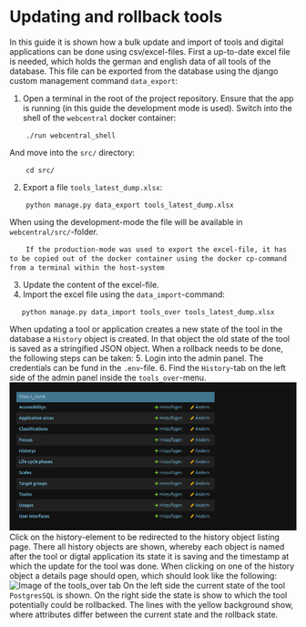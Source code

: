 # Updating and rollback tools
In this guide it is shown how a bulk update and import of tools and digital applications can be done using csv/excel-files. First a up-to-date excel file is needed, which holds the german and english data of all tools of the database. This file can be exported from the database using the django custom management command `data_export`:

1. Open a terminal in the root of the project repository. Ensure that the app is running (in this guide the development mode is used). Switch into the shell of the `webcentral` docker container: 
```
    ./run webcentral_shell
```
And move into the `src/` directory:
```
    cd src/
```
2. Export a file `tools_latest_dump.xlsx`:
```
    python manage.py data_export tools_latest_dump.xlsx
```
When using the development-mode the file will be available in `webcentral/src/`-folder. 
```{note}
    If the production-mode was used to export the excel-file, it has to be copied out of the docker container using the docker cp-command from a terminal within the host-system

```
3. Update the content of the excel-file.
4. Import the excel file using the `data_import`-command:
```
   python manage.py data_import tools_over tools_latest_dump.xlsx
```
When updating a tool or application creates a new state of the tool in the database a `History` object is created. 
In that object the old state of the tool is saved as a stringified JSON object. When a rollback needs to be done, the following steps can be taken:
5. Login into the admin panel. The credentials can be fund in the `.env`-file.
6. Find the `History`-tab on the left side of the admin panel inside the `tools_over`-menu.
 ![Image of the tools_over tab](../img/tools_over_tab.png)
Click on the history-element to be redirected to the history object listing page. There all history objects are shown, whereby each object is named after the tool or digtal application its state it is saving and the timestamp at which the update for the tool was done. When clicking on one of the history object a details page should open, which should look like the following:
![Image of the tools_over tab](../details_tools_comparison.png)
On the left side the current state of the tool `PostgresSQL` is shown. On the right side the state is show to which the tool potentially could be rollbacked. The lines with the yellow background show, where attributes differ between the current state and the rollback state.

